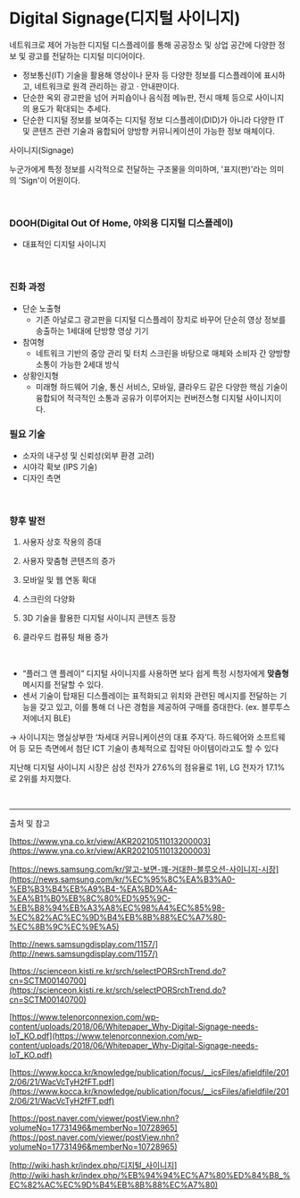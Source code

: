 # Digital Signage(디지털 사이니지)

네트워크로 제어 가능한 디지털 디스플레이를 통해 공공장소 및 상업 공간에 다양한 정보 및 광고를 전달하는 디지털 미디어이다.

- 정보통신(IT) 기술을 활용해 영상이나 문자 등 다양한 정보를 디스플레이에 표시하고, 네트워크로 원격 관리하는 광고 · 안내판이다.
- 단순한 옥외 광고판을 넘어 커피숍이나 음식점 메뉴판, 전시 매체 등으로 사이니지의 용도가 확대되는 추세다.
- 단순한 디지털 정보를 보여주는 디지털 정보 디스플레이(DID)가 아니라 다양한 IT 및 콘텐츠 관련 기술과 융합되어 양방향 커뮤니케이션이 가능한 정보 매체이다.

사이니지(Signage)  

누군가에게 특정 정보를 시각적으로 전달하는 구조물을 의미하며, '표지(판)'라는 의미의 'Sign'이 어원이다.

</br>

### DOOH(Digital Out Of Home, 야외용 디지털 디스플레이)

- 대표적인 디지털 사이니지

</br>

### 진화 과정

- 단순 노출형
    - 기존 아날로그 광고판을 디지털 디스플레이 장치로 바꾸어 단순히 영상 정보를 송출하는 1세대에 단방향 영상 기기
- 참여형
    - 네트워크 기반의 중앙 관리 및 터치 스크린을 바탕으로 매체와 소비자 간 양방향 소통이 가능한 2세대 방식
- 상황인지형
    - 미래형 하드웨어 기술, 통신 서비스, 모바일, 클라우드 같은 다양한 핵심 기술이 융합되어 적극적인 소통과 공유가 이루어지는 컨버전스형 디지털 사이니지이다.

### 필요 기술

- 소자의 내구성 및 신뢰성(외부 환경 고려)
- 시야각 확보 (IPS 기술)
- 디자인 측면

</br>

### 향후 발전

1) 사용자 상호 작용의 증대

2) 사용자 맞춤형 콘텐츠의 증가

3) 모바일 및 웹 연동 확대

4) 스크린의 다양화

5) 3D 기술을 활용한 디지털 사이니지 콘텐츠 등장

6) 클라우드 컴퓨팅 채용 증가

</br>

- “플러그 앤 플레이” 디지털 사이니지를 사용하면 보다 쉽게 특정 시청자에게 **맞춤형** 
메시지를 전달할 수 있다.
- 센서 기술이 탑재된 디스플레이는 표적화되고 위치와 관련된 메시지를 전달하는 기능을 
갖고 있고, 이를 통해 더 나은 경험을 제공하여 구매를 증대한다. (ex. 블루투스 저에너지 BLE)

→ 사이니지는 명실상부한 ‘차세대 커뮤니케이션의 대표 주자’다. 하드웨어와 소프트웨어 등 모든 측면에서 첨단 ICT 기술이 총체적으로 집약된 아이템이라고도 할 수 있다

지난해 디지털 사이니지 시장은 삼성 전자가 27.6%의 점유율로 1위, LG 전자가 17.1%로 2위를 차지했다.

</br>

---

출처 및 참고

[https://www.yna.co.kr/view/AKR20210511013200003](https://www.yna.co.kr/view/AKR20210511013200003)

[https://news.samsung.com/kr/알고-보면-꽤-거대한-블루오션-사이니지-시장](https://news.samsung.com/kr/%EC%95%8C%EA%B3%A0-%EB%B3%B4%EB%A9%B4-%EA%BD%A4-%EA%B1%B0%EB%8C%80%ED%95%9C-%EB%B8%94%EB%A3%A8%EC%98%A4%EC%85%98-%EC%82%AC%EC%9D%B4%EB%8B%88%EC%A7%80-%EC%8B%9C%EC%9E%A5)

[http://news.samsungdisplay.com/1157/](http://news.samsungdisplay.com/1157/)

[https://scienceon.kisti.re.kr/srch/selectPORSrchTrend.do?cn=SCTM00140700](https://scienceon.kisti.re.kr/srch/selectPORSrchTrend.do?cn=SCTM00140700)

[https://www.telenorconnexion.com/wp-content/uploads/2018/06/Whitepaper_Why-Digital-Signage-needs-IoT_KO.pdf](https://www.telenorconnexion.com/wp-content/uploads/2018/06/Whitepaper_Why-Digital-Signage-needs-IoT_KO.pdf)

[https://www.kocca.kr/knowledge/publication/focus/__icsFiles/afieldfile/2012/06/21/WacVcTyH2fFT.pdf](https://www.kocca.kr/knowledge/publication/focus/__icsFiles/afieldfile/2012/06/21/WacVcTyH2fFT.pdf)

[https://post.naver.com/viewer/postView.nhn?volumeNo=17731496&memberNo=10728965](https://post.naver.com/viewer/postView.nhn?volumeNo=17731496&memberNo=10728965)

[http://wiki.hash.kr/index.php/디지털_사이니지](http://wiki.hash.kr/index.php/%EB%94%94%EC%A7%80%ED%84%B8_%EC%82%AC%EC%9D%B4%EB%8B%88%EC%A7%80)
